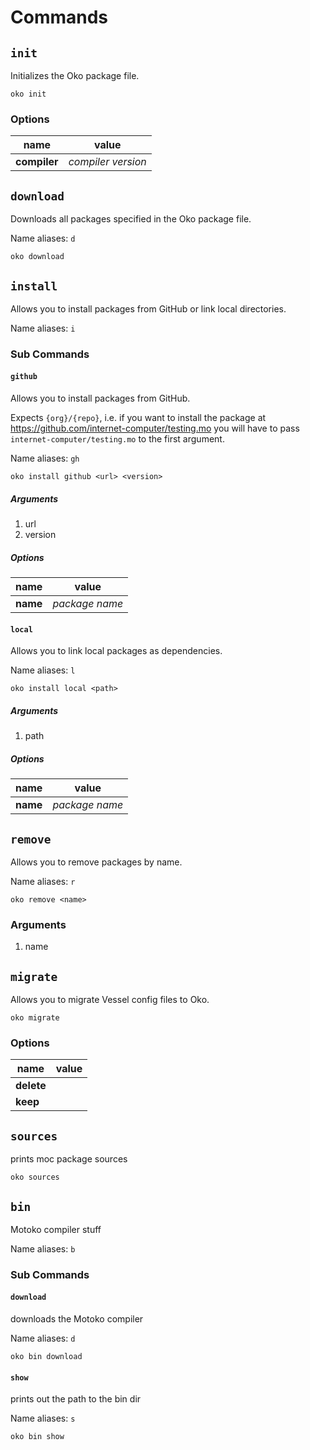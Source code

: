 # Commands

## `init`

Initializes the Oko package file.

```shell
oko init
```

### Options

|name|value|
|---|---|
|**compiler**|*compiler version*|

## `download`

Downloads all packages specified in the Oko package file.

Name aliases: `d`

```shell
oko download
```

## `install`

Allows you to install packages from GitHub or link local directories.

Name aliases: `i`

### Sub Commands

#### `github`

Allows you to install packages from GitHub.

Expects `{org}/{repo}`, i.e. if you want to install the package at https://github.com/internet-computer/testing.mo you will have to pass `internet-computer/testing.mo` to the first argument.

Name aliases: `gh`

```shell
oko install github <url> <version>
```

##### Arguments

1. url
2. version

##### Options

|name|value|
|---|---|
|**name**|*package name*|

#### `local`

Allows you to link local packages as dependencies.

Name aliases: `l`

```shell
oko install local <path>
```

##### Arguments

1. path

##### Options

|name|value|
|---|---|
|**name**|*package name*|

## `remove`

Allows you to remove packages by name.

Name aliases: `r`

```shell
oko remove <name>
```

### Arguments

1. name

## `migrate`

Allows you to migrate Vessel config files to Oko.

```shell
oko migrate
```

### Options

|name|value|
|---|---|
|**delete**||
|**keep**||

## `sources`

prints moc package sources

```shell
oko sources
```

## `bin`

Motoko compiler stuff

Name aliases: `b`

### Sub Commands

#### `download`

downloads the Motoko compiler

Name aliases: `d`

```shell
oko bin download
```

#### `show`

prints out the path to the bin dir

Name aliases: `s`

```shell
oko bin show
```
